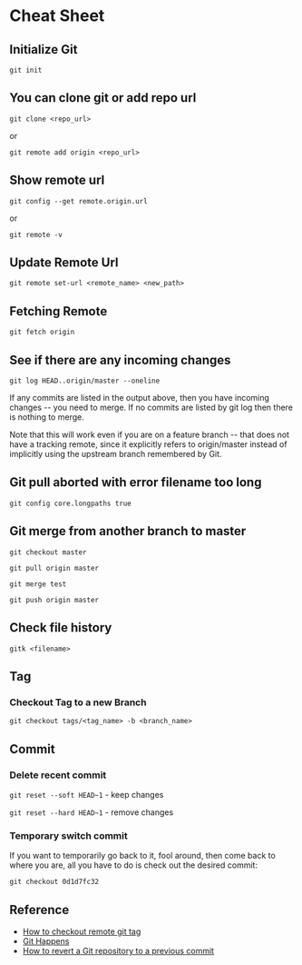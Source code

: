 # Cheat Sheet

## Initialize Git

`git init`

## You can clone git or add repo url

`git clone <repo_url>`

or

`git remote add origin <repo_url>`

## Show remote url

`git config --get remote.origin.url`

or

`git remote -v`

## Update Remote Url

`git remote set-url <remote_name> <new_path>`

## Fetching Remote

`git fetch origin`

## See if there are any incoming changes

`git log HEAD..origin/master --oneline`

If any commits are listed in the output above, then you have incoming changes -- you need to merge. If no commits are listed by git log then there is nothing to merge.

Note that this will work even if you are on a feature branch -- that does not have a tracking remote, since it explicitly refers to origin/master instead of implicitly using the upstream branch remembered by Git.

## Git pull aborted with error filename too long

`git config core.longpaths true`

## Git merge from another branch to master

`git checkout master`

`git pull origin master`

`git merge test`

`git push origin master`

## Check file history

`gitk <filename>`

## Tag

### Checkout Tag to a new Branch

`git checkout tags/<tag_name> -b <branch_name>`

## Commit

### Delete recent commit

`git reset --soft HEAD~1` - keep changes

`git reset --hard HEAD~1` - remove changes

### Temporary switch commit

If you want to temporarily go back to it, fool around, then come back to where you are, all you have to do is check out the desired commit:

`git checkout 0d1d7fc32`

## Reference

* [How to checkout remote git tag](https://stackoverflow.com/questions/35979642/how-to-checkout-remote-git-tag)
* [Git Happens](https://about.gitlab.com/2018/08/08/git-happens/)
* [How to revert a Git repository to a previous commit](https://stackoverflow.com/questions/4114095/how-to-revert-a-git-repository-to-a-previous-commit)